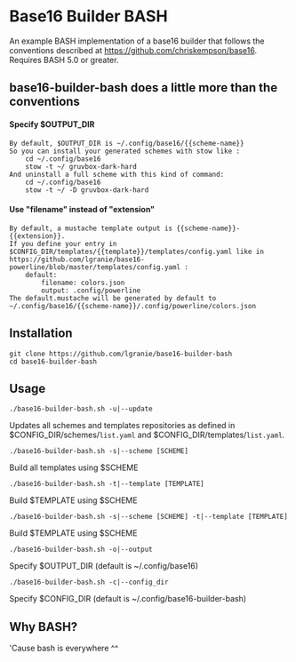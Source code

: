 # Base16 Builder BASH
An example BASH implementation of a base16 builder that follows the conventions described at https://github.com/chriskempson/base16.
Requires BASH 5.0 or greater.

## base16-builder-bash does a little more than the conventions

#### Specify $OUTPUT_DIR
    By default, $OUTPUT_DIR is ~/.config/base16/{{scheme-name}}
    So you can install your generated schemes with stow like :
        cd ~/.config/base16
        stow -t ~/ gruvbox-dark-hard
    And uninstall a full scheme with this kind of command:
        cd ~/.config/base16
        stow -t ~/ -D gruvbox-dark-hard

#### Use "filename" instead of "extension"
    By default, a mustache template output is {{scheme-name}}-{{extension}}.
    If you define your entry in $CONFIG_DIR/templates/{{template}}/templates/config.yaml like in https://github.com/lgranie/base16-powerline/blob/master/templates/config.yaml :
        default: 
            filename: colors.json
            output: .config/powerline
    The default.mustache will be generated by default to ~/.config/base16/{{scheme-name}}/.config/powerline/colors.json

## Installation

    git clone https://github.com/lgranie/base16-builder-bash
    cd base16-builder-bash

## Usage

    ./base16-builder-bash.sh -u|--update
Updates all schemes and templates repositories as defined in $CONFIG_DIR/schemes/`list.yaml` and $CONFIG_DIR/templates/`list.yaml`.

    ./base16-builder-bash.sh -s|--scheme [SCHEME]
Build all templates using $SCHEME

    ./base16-builder-bash.sh -t|--template [TEMPLATE]
Build $TEMPLATE using $SCHEME

    ./base16-builder-bash.sh -s|--scheme [SCHEME] -t|--template [TEMPLATE]
Build $TEMPLATE using $SCHEME

    ./base16-builder-bash.sh -o|--output
Specify $OUTPUT_DIR (default is ~/.config/base16)

    ./base16-builder-bash.sh -c|--config_dir
Specify $CONFIG_DIR (default is ~/.config/base16-builder-bash)

## Why BASH?
'Cause bash is everywhere ^^
